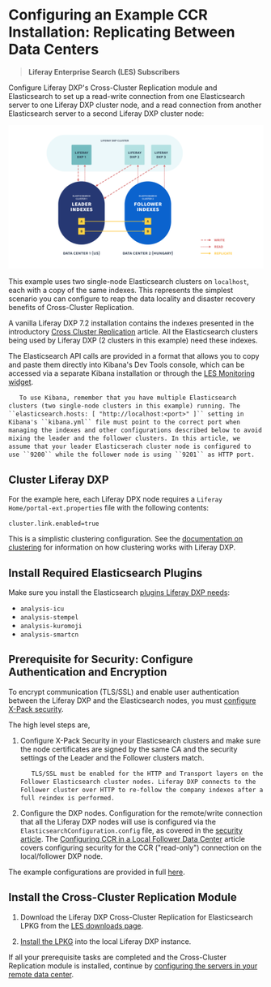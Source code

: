 # Configuring an Example CCR Installation: Replicating Between Data Centers

> **Liferay Enterprise Search (LES) Subscribers**

Configure Liferay DXP's Cross-Cluster Replication module and Elasticsearch to set up a read-write connection from one Elasticsearch server to one Liferay DXP cluster node, and a read connection from another Elasticsearch server to a second Liferay DXP cluster node:

<!-- 
```important::
   To use CCR, all of your DXP cluster nodes must be running Liferay DXP 7.2 Fix Pack 5+ / Service Pack 2+.
```
-->

![With Cross-Cluster Replication, disparate data centers can hold synchronized Elasticsearch clusters with Liferay DXP indexes.](./configuring-an-example-ccr-installation-replicating-between-data-centers/images/01.png)

This example uses two single-node Elasticsearch clusters on `localhost`, each with a copy of the same indexes. This represents the simplest scenario you can configure to reap the data locality and disaster recovery benefits of Cross-Cluster Replication.

A vanilla Liferay DXP 7.2 installation contains the indexes presented in the introductory [Cross Cluster Replication](./cross-cluster-replication.md#liferay-dxp-decide-which-indexes-to-replicate-from-the-remote-cluster) article. All the Elasticsearch clusters being used by Liferay DXP (2 clusters in this example) need these indexes.

The Elasticsearch API calls are provided in a format that allows you to  copy and paste them directly into Kibana's Dev Tools console, which can be accessed via a separate Kibana installation or through the [LES Monitoring widget](./monitoring-elasticsearch.md).

```note::
   To use Kibana, remember that you have multiple Elasticsearch clusters (two single-node clusters in this example) running. The ``elasticsearch.hosts: [ "http://localhost:<port>" ]`` setting in Kibana's ``kibana.yml`` file must point to the correct port when managing the indexes and other configurations described below to avoid mixing the leader and the follower clusters. In this article, we assume that your leader Elasticserach cluster node is configured to use ``9200`` while the follower node is using ``9201`` as HTTP port.
```

## Cluster Liferay DXP 

For the example here, each Liferay DPX node requires a `Liferay Home/portal-ext.properties` file with the following contents:

```properties
cluster.link.enabled=true
```

This is a simplistic clustering configuration. See the [documentation on clustering](../../../installation-and-upgrades/setting-up-liferay-dxp/clustering-for-high-availability/clustering-for-high-availability.md) for information on how clustering works with Liferay DXP.

## Install Required Elasticsearch Plugins

Make sure you install the Elasticsearch [plugins Liferay DXP needs](https://help.liferay.com/hc/en-us/articles/360028711132-Installing-Elasticsearch#step-three-install-elasticsearch-plugins):

- `analysis-icu`
- `analysis-stempel`
- `analysis-kuromoji`
- `analysis-smartcn`

<!-- 
## Prerequisite for Elasticsearch 6: Enable Soft Deletes

[Soft deletes](https://www.elastic.co/guide/en/elasticsearch/reference/6.7/ccr-requirements.html) must be enabled for all existing indexes. This is not done by default on Elasticsearch 6. Before proceeding, read [here](./configuring-ccr-enabling-soft-deletes-on-elasticsearch-6.md) to configure soft deletes on your Elasticsearch 6 indexes, then resume reading here to set up CCR.

If Elasticsearch 6 is not a hard requirement for your system, you should upgrade to Elasticsearch 7 before configuring CCR. 
-->
<!--
## Prerequisite for Liferay DXP 7.2: Install the Liferay Connector to Elasticsearch 7

If you are using Elasticsearch 7 on Liferay DXP 7.2, you have to install the [Elasticsearch 7 connector](https://web.liferay.com/marketplace/-/mp/application/170390307) from Marketplace **version `3.0.1+`** (requires DXP 7.2 FP5+/SP2+) on all DXP cluster nodes.
-->

## Prerequisite for Security: Configure Authentication and Encryption

To encrypt communication (TLS/SSL) and enable user authentication between the Liferay DXP and the Elasticsearch nodes, you must [configure X-Pack security](https://help.liferay.com/hc/en-us/articles/360028711172-Installing-Liferay-Enterprise-Search-Security).

The high level steps are,

1. Configure X-Pack Security in your Elasticsearch clusters and make sure the node certificates are signed by the same CA and the security settings of the Leader and the Follower clusters match.

   ```note::
      TLS/SSL must be enabled for the HTTP and Transport layers on the Follower Elasticsearch cluster nodes. Liferay DXP connects to the Follower cluster over HTTP to re-follow the company indexes after a full reindex is performed.
   ```

1. Configure the DXP nodes. Configuration for the remote/write connection that all the Liferay DXP nodes will use is configured via the `ElasticsearchConfiguration.config` file, as covered in the [security article](https://help.liferay.com/hc/en-us/articles/360035444872-Upgrading-to-Elasticsearch-7). The [Configuring CCR in a Local Follower Data Center](./configuring-ccr-in-a-local-follower-data-center.md) article covers configuring security for the CCR ("read-only") connection on the local/follower DXP node.

<!--
3. If your Elastic Stack is 6.x, you must deploy Liferay's [X-Pack Security Connector](https://web.liferay.com/marketplace/-/mp/application/106163963) on all DXP nodes.
-->

The example configurations are provided in full [here](./ccr-basic-use-case-config-reference.md).

## Install the Cross-Cluster Replication Module

1. Download the Liferay DXP Cross-Cluster Replication for Elasticsearch LPKG from the [LES downloads page](https://customer.liferay.com/downloads).

1. [Install the LPKG](../../system-administration/installing-and-managing-apps/installing-apps/installing-apps.md) into the local Liferay DXP instance.

If all your prerequisite tasks are completed and the Cross-Cluster Replication module is installed, continue by [configuring the servers in your remote data center](./configuring-ccr-in-a-remote-leader-data-center.md).
